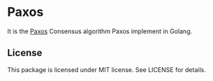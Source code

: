 # Paxos 

It is the [Paxos](http://research.microsoft.com/en-us/um/people/lamport/pubs/paxos-simple.pdf) Consensus algorithm Paxos implement in Golang.

License
---------------

This package is licensed under MIT license. See LICENSE for details.
